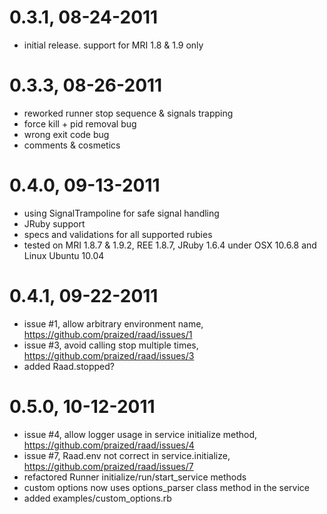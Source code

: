 # 0.3.1, 08-24-2011
- initial release. support for MRI 1.8 & 1.9 only

# 0.3.3, 08-26-2011
- reworked runner stop sequence & signals trapping
- force kill + pid removal bug
- wrong exit code bug
- comments & cosmetics

# 0.4.0, 09-13-2011
- using SignalTrampoline for safe signal handling
- JRuby support
- specs and validations for all supported rubies
- tested on MRI 1.8.7 & 1.9.2, REE 1.8.7, JRuby 1.6.4 under OSX 10.6.8 and Linux Ubuntu 10.04

# 0.4.1, 09-22-2011
- issue #1, allow arbitrary environment name, https://github.com/praized/raad/issues/1
- issue #3, avoid calling stop multiple times,  https://github.com/praized/raad/issues/3
- added Raad.stopped?

# 0.5.0, 10-12-2011
- issue #4, allow logger usage in service initialize method, https://github.com/praized/raad/issues/4
- issue #7, Raad.env not correct in service.initialize, https://github.com/praized/raad/issues/7
- refactored Runner initialize/run/start_service methods
- custom options now uses options_parser class method in the service
- added examples/custom_options.rb